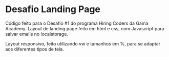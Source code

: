 # Desafio Landing Page

Código feito para o Desafio #1 do programa Hiring Coders da Gama Academy.
Layout de landing page feito em html e css, com Javascript para salvar emails no localstorage.

Layout responsivo, feito utilizando vw e tamanhos em %, para se adaptar aos diferentes tipos de tela.
